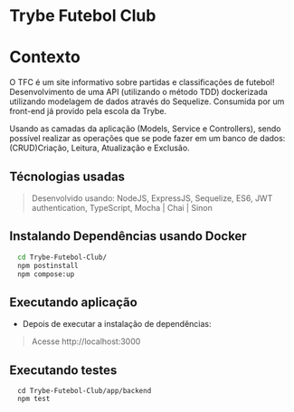 # Trybe Futebol Club


# Contexto
O TFC é um site informativo sobre partidas e classificações de futebol!
Desenvolvimento de uma API (utilizando o método TDD) dockerizada utilizando modelagem de dados através do Sequelize. 
Consumida por um front-end já provido pela escola da Trybe.

Usando as camadas da aplicação (Models, Service e Controllers),
sendo possível realizar as operações que se pode fazer em um banco de dados: (CRUD)Criação, Leitura, Atualização e Exclusão.

## Técnologias usadas

> Desenvolvido usando: NodeJS, ExpressJS, Sequelize, ES6, JWT authentication, TypeScript, Mocha | Chai | Sinon

## Instalando Dependências usando Docker

  ```bash
    cd Trybe-Futebol-Club/ 
    npm postinstall
    npm compose:up
  ``` 

## Executando aplicação

* Depois de executar a instalação de dependências:

> Acesse http://localhost:3000

## Executando testes

```
  cd Trybe-Futebol-Club/app/backend
  npm test
 ```
